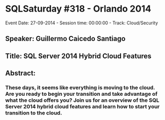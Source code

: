 # SQLSaturday #318 - Orlando 2014
Event Date: 27-09-2014 - Session time: 00:00:00 - Track: Cloud/Security
## Speaker: Guillermo Caicedo Santiago
## Title: SQL Server 2014 Hybrid Cloud Features
## Abstract:
### These days, it seems like everything is moving to the cloud. Are you ready to begin your transition and take advantage of what the cloud offers you? Join us for an overview of the SQL Server 2014 hybrid cloud features and learn how to start your transition to the cloud.
